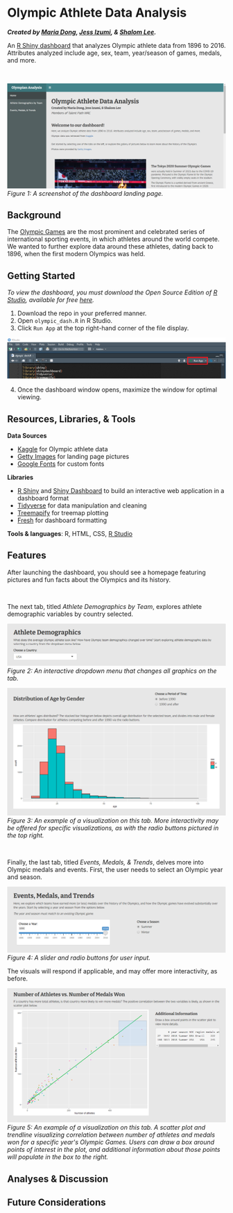 # Olympic Athlete Data Analysis
**_Created by [Maria Dong](https://github.com/mariajdong), [Jess Izumi](https://github.com/jess-izuu), & [Shalom Lee](https://github.com/shalomjlee)._**

An [R Shiny dashboard](https://rstudio.github.io/shinydashboard/) that analyzes Olympic athlete data from 1896 to 2016. Attributes analyzed include age, sex, team, year/season of games, medals, and more.

<br>

![screenshot1](/images/screenshot1.png)
_Figure 1: A screenshot of the dashboard landing page._

## Background
The [Olympic Games](https://en.wikipedia.org/wiki/Olympic_Games) are the most prominent and celebrated series of international sporting events, in which athletes around the world compete. We wanted to further explore data around these athletes, dating back to 1896, when the first modern Olympics was held.

## Getting Started
*To view the dashboard, you must download the Open Source Edition of [R Studio](https://www.rstudio.com/products/rstudio/), available for free [here](https://www.rstudio.com/products/rstudio/).*

1. Download the repo in your preferred manner.
2. Open `olympic_dash.R` in R Studio.
3. Click `Run App` at the top right-hand corner of the file display.

![screenshot2](/images/screenshot2.png)

4. Once the dashboard window opens, maximize the window for optimal viewing.

## Resources, Libraries, & Tools
**Data Sources**
* [Kaggle](https://www.kaggle.com/mysarahmadbhat/120-years-of-olympic-history) for Olympic athlete data
* [Getty Images](https://www.gettyimages.com/) for landing page pictures
* [Google Fonts](https://fonts.google.com/) for custom fonts

**Libraries**
* [R Shiny](https://shiny.rstudio.com/) and [Shiny Dashboard](https://rstudio.github.io/shinydashboard/) to build an interactive web application in a dashboard format
* [Tidyverse](https://www.tidyverse.org/) for data manipulation and cleaning
* [Treemapify](https://cran.r-project.org/web/packages/treemapify/vignettes/introduction-to-treemapify.html) for treemap plotting
* [Fresh](https://github.com/dreamRs/fresh) for dashboard formatting

**Tools & languages**: R, HTML, CSS, [R Studio](https://www.rstudio.com/products/rstudio/)

## Features
After launching the dashboard, you should see a homepage featuring pictures and fun facts about the Olympics and its history.

<br>

The next tab, titled *Athlete Demographics by Team*, explores athlete demographic variables by country selected.

![country_input](/images/t2input.png)
_Figure 2: An interactive dropdown menu that changes all graphics on the tab._

![age_hist](/images/t2v2.png)
_Figure 3: An example of a visualization on this tab. More interactivity may be offered for specific visualizations, as with the radio buttons pictured in the top right._

<br>

Finally, the last tab, titled *Events, Medals, & Trends*, delves more into Olympic medals and events. First, the user needs to select an Olympic year and season.

![medal_input](/images/t3input.png)
_Figure 4: A slider and radio buttons for user input._ 

The visuals will respond if applicable, and may offer more interactivity, as before.

![medal_scatter](/images/t3v1.png)
_Figure 5: An example of a visualization on this tab. A scatter plot and trendline visualizing correlation between number of athletes and medals won for a specific year's Olympic Games. Users can draw a box around points of interest in the plot, and additional information about those points will populate in the box to the right._

## Analyses & Discussion

## Future Considerations